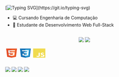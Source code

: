 
[![Typing SVG](https://readme-typing-svg.herokuapp.com/?color=ff758f&size=20&center=true&vCenter=true&width=1000&lines=Olá;Sejam+Bem-Vindos+ao+meu+Github!)](https://git.io/typing-svg)

- 💻 Cursando Engenharia de Computação
- 🌱 Estudante de Desenvolvimento Web Full-Stack

<br>
  
  <div align="center">  
     <img height="180em" src="https://github-readme-stats.vercel.app/api?username=duda-silvaa&theme=dracula&show_icons=true&hide_border=false&count_private=true" />
     <img height="180em" src="https://github-readme-stats.vercel.app/api/top-langs/?username=duda-silvaa&theme=dracula&show_icons=true&hide_border=false&layout=compact"/>
  </div>

<div style="display: inline_block"><br>
  <img align="center" alt="Beta-HTML" height="30" width="40" src="https://raw.githubusercontent.com/devicons/devicon/master/icons/html5/html5-original.svg">
  <img align="center" alt="Beta-CSS" height="30" width="40" src="https://raw.githubusercontent.com/devicons/devicon/master/icons/css3/css3-original.svg">
  <img align="center" alt="Beta-Js" height="30" width="40" src="https://raw.githubusercontent.com/devicons/devicon/master/icons/javascript/javascript-plain.svg">
 
  ##
 
<div> 
   
  <a href="https://www.instagram.com/duda.sva_/" target="_blank"><img src="https://img.shields.io/badge/-Instagram-%23E4405F?style=for-the-badge&logo=instagram&logoColor=white" target="_blank"></a>
  <a href="https://discord.com/channels/@me" target="_blank"><img src="https://img.shields.io/badge/Discord-7289DA?style=for-the-badge&logo=discord&logoColor=white" target="_blank"></a> 
  <a href ="mailto:madu19961@gmail.com"><img src="https://img.shields.io/badge/-Gmail-%23333?style=for-the-badge&logo=gmail&logoColor=white" target="_blank"></a>
  <a href="https://www.linkedin.com/in/maria-eduarda-b38b4126a/"  target="_blank"><img src="https://img.shields.io/badge/-LinkedIn-%230077B5?style=for-the-badge&logo=linkedin&logoColor=white" target="_blank"></a> 

</div>

